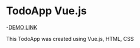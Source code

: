 # TodoApp Vue.js

-[DEMO LINK](https://obashmakov.github.io/TodoApp-Vue/)

This TodoApp was created using Vue.js, HTML, CSS


